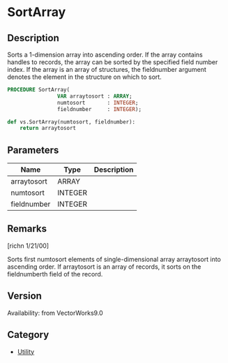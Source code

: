 # SortArray

## Description
Sorts a 1-dimension array into ascending order. If the array contains handles to records, the array can be sorted by the specified field number index. If the array is an array of structures, the fieldnumber argument denotes the element in the structure on which to sort.

```pascal
PROCEDURE SortArray(
				VAR arraytosort : ARRAY;
				numtosort       : INTEGER;
				fieldnumber     : INTEGER);
```

```python
def vs.SortArray(numtosort, fieldnumber):
    return arraytosort
```

## Parameters
|Name|Type|Description|
|---|---|---|
|arraytosort|ARRAY|   |
|numtosort|INTEGER|   |
|fieldnumber|INTEGER|   |

## Remarks
[richn 1/21/00]

Sorts first numtosort elements of single-dimensional array  arraytosort into ascending order. If arraytosort is an array of records, it sorts on the fieldnumberth field of the record.

## Version
Availability: from VectorWorks9.0

## Category
* [Utility](../Categories/Utility.md)
